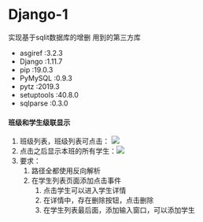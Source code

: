 # Django-1
实现基于sqlit数据库的增删
用到的第三方库

- asgiref         :3.2.3 
- Django         :1.11.7 
- pip                :19.0.3 
- PyMySQL    :0.9.3 
-  pytz              :2019.3 
- setuptools     :40.8.0 
- sqlparse        :0.3.0
#### 班级和学生级联显示

1. 班级列表，班级列表可点击： <img src="https://github.com/thinkforanameissohard/Django-1/blob/master/image/image-20200202193352583.png" />
2. 点击之后显示本班的所有学生：<img src="https://github.com/thinkforanameissohard/Django-1/blob/master/image/image-20200202193913136.png" />
3. 要求：
   1. 路径全都使用反向解析
   2. 在学生列表页面添加点击事件
      1. 点击学生可以进入学生详情
      2. 在详情中，存在删除按钮，点击删除
      3. 在学生列表最后面，添加输入窗口，可以添加学生
